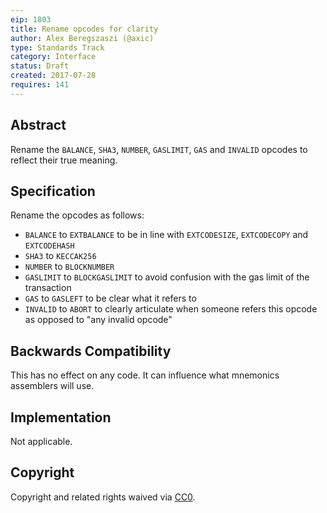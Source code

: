 ```yaml
---
eip: 1803
title: Rename opcodes for clarity
author: Alex Beregszaszi (@axic)
type: Standards Track
category: Interface
status: Draft
created: 2017-07-28
requires: 141
---
```


## Abstract

Rename the `BALANCE`, `SHA3`, `NUMBER`, `GASLIMIT`, `GAS` and `INVALID` opcodes to reflect their true meaning.

## Specification

Rename the opcodes as follows:
- `BALANCE` to `EXTBALANCE` to be in line with `EXTCODESIZE`, `EXTCODECOPY` and `EXTCODEHASH`
- `SHA3` to `KECCAK256`
- `NUMBER` to `BLOCKNUMBER`
- `GASLIMIT` to `BLOCKGASLIMIT` to avoid confusion with the gas limit of the transaction
- `GAS` to `GASLEFT` to be clear what it refers to
- `INVALID` to `ABORT` to clearly articulate when someone refers this opcode as opposed to "any invalid opcode"

## Backwards Compatibility

This has no effect on any code. It can influence what mnemonics assemblers will use.

## Implementation

Not applicable.

## Copyright

Copyright and related rights waived via [CC0](https://creativecommons.org/publicdomain/zero/1.0/).
